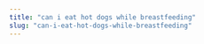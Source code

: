 ```yaml
---
title: "can i eat hot dogs while breastfeeding"
slug: "can-i-eat-hot-dogs-while-breastfeeding"
---
```


